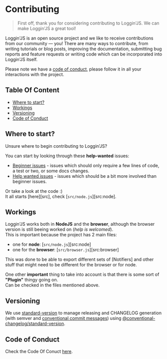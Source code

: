 # Contributing <!-- omit in toc -->

> First off, thank you for considering contributing to Loggin'JS. We can make Loggin'JS a great tool!

Loggin'JS is an open source project and we like to receive contributions from our community — you! There are many ways to contribute, from writing tutorials or blog posts, improving the documentation, submitting bug reports and feature requests or writing code which can be incorporated into Loggin'JS itself.

Please note we have a [code of conduct](#code-of-conduct), please follow it in all your interactions with the project.

## Table Of Content <!-- omit in toc -->
- [Where to start?](#where-to-start)
- [Workings](#workings)
- [Versioning](#versioning)
- [Code of Conduct](#code-of-conduct)


<!-- 
## Pull Request Process
1. **Add tests** if new functionality is added or if it affects the system.
2. **Update the README.md and Wiki** with details of changes to the interface, this includes new methods, 
   exposed functions and classes, useful file locations, etc....
3. **Increase the version numbers** in any examples files and the README.md to the new version that this
   Pull Request would represent. We automate this using [standard-version](https://github.com/conventional-changelog/standard-version).
4. You may merge the Pull Request in once you have the sign-off of two other developers, or if you 
   do not have permission to do that, you may request the second reviewer to merge it for you.
 -->

## Where to start?

Unsure where to begin contributing to Loggin'JS? 

You can start by looking through these **help-wanted** issues: 
- [Beginner issues](https://github.com/loggin-js/loggin-js/issues?q=is%3Aissue+is%3Aopen+label%3Abeginner-friendly) - issues which should only require a few lines of code, a test or two, or some docs changes. 
- [Help wanted issues](https://github.com/loggin-js/loggin-js/issues?q=is%3Aissue+is%3Aopen+label%3A%22help+wanted%22+sort%3Acomments-desc) - issues which should be a bit more involved than beginner issues. 

Or take a look at the code :)  
It all starts [here][src], check [`src/node.js`][src:node].

## Workings

Loggin'JS works both in **NodeJS** and the **browser**, although the browser version is still beeing worked on (_help is welcomed_).  
This is important because the project has 2 main files:  
  * one for **node**: [`src/node.js`][src:node] 
  * one for the **browser**: [`src/browser.js`][src:browser]

This was done to be able to export different sets of [Notifiers] and other stuff that might need to be different for the browser or for node. 

One other **important** thing to take into account is that there is some sort of **"Plugin"** thingy going on.  
Can be checked in the files mentioned above.


## Versioning

We use [standard-version](https://github.com/conventional-changelog/standard-version) to manage releasing and CHANGELOG generation (with semver and [conventional commit messages](https://www.conventionalcommits.org/en/v1.0.0/)) using [@conventional-changelog/standard-version](https://github.com/conventional-changelog/standard-version).

## Code of Conduct
Check the Code  Of Conuct [here](./CODE_OF_CONDUCT.md).
